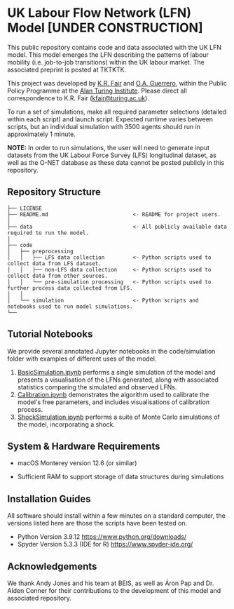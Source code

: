 # UK Labour Flow Network (LFN) Model **[UNDER CONSTRUCTION]**

This public repository contains code and data associated with the UK LFN model. This model emerges the LFN describing the patterns of labour mobility (i.e. job-to-job transitions) within the UK labour market. The associated preprint is posted at TKTKTK.

This project was developed by [K.R. Fair](https://www.turing.ac.uk/people/researchers/kathyrn-r-fair) and [O.A. Guerrero](http://oguerr.com/), within the Public Policy Programme at the [Alan Turing Institute](https://www.turing.ac.uk/). Please direct all correspondence to K.R. Fair (kfair@turing.ac.uk).

To run a set of simulations, make all required parameter selections (detailed within each script) and launch script. Expected runtime varies between scripts, but an individual simulation with 3500 agents should run in approximately 1 minute.

**NOTE:** In order to run simulations, the user will need to generate input datasets from the UK Labour Force Survey (LFS) longitudinal dataset, as well as the O-NET database as these data cannot be posted publicly in this repository.

## Repository Structure

```
├── LICENSE
├── README.md                           <- README for project users.
│
├── data                                <- All publicly available data required to run the model.
│
├── code               
│   ├── preprocessing    
│   │   ├── LFS data collection         <- Python scripts used to collect data from LFS dataset.
│   │   ├── non-LFS data collection     <- Python scripts used to collect data from other sources.
│   │   └── pre-simulation processing   <- Python scripts used to further process data collected from LFS.
│   │
│   └── simulation                      <- Python scripts and notebooks used to run model simulations.
└──
```

## Tutorial Notebooks

We provide several annotated Jupyter notebooks in the code/simulation folder with examples of different uses of the model.

1. [BasicSimulation.ipynb](https://github.com/alan-turing-institute/UK-LabourFlowNetwork-Model/blob/main/code/simulation/BasicSimulation.ipynb) performs a single simulation of the model and presents a visualisation of the LFNs generated, along with associated statistics comparing the simulated and observed LFNs.
2. [Calibration.ipynb](https://github.com/alan-turing-institute/UK-LabourFlowNetwork-Model/blob/main/code/simulation/Calibration.ipynb) demonstrates the algorithm used to calibrate the model's free parameters, and includes visualisations of calibration process.
3. [ShockSimulation.ipynb](https://github.com/alan-turing-institute/UK-LabourFlowNetwork-Model/blob/main/code/simulation/ShockSimulation.ipynb) performs a suite of Monte Carlo simulations of the model, incorporating a shock.

## System & Hardware Requirements

* macOS Monterey version 12.6 (or similar)

* Sufficient RAM to support storage of data structures during simulations

## Installation Guides

All software should install within a few minutes on a standard computer, the versions listed here are those the scripts have been tested on.

* Python Version 3.9.12 https://www.python.org/downloads/
* Spyder Version 5.3.3 (IDE for R) https://www.spyder-ide.org/

## Acknowledgements

We thank Andy Jones and his team at BEIS, as well as Áron Pap and Dr. Alden Conner for their contributions to the development of this model and associated repository.

